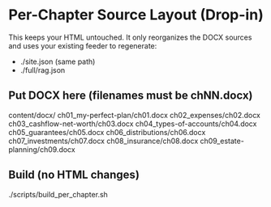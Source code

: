 # Per-Chapter Source Layout (Drop-in)

This keeps your HTML untouched. It only reorganizes the DOCX sources and uses your existing feeder to regenerate:
- ./site.json (same path)
- ./full/rag.json

## Put DOCX here (filenames must be chNN.docx)
content/docx/
  ch01_my-perfect-plan/ch01.docx
  ch02_expenses/ch02.docx
  ch03_cashflow-net-worth/ch03.docx
  ch04_types-of-accounts/ch04.docx
  ch05_guarantees/ch05.docx
  ch06_distributions/ch06.docx
  ch07_investments/ch07.docx
  ch08_insurance/ch08.docx
  ch09_estate-planning/ch09.docx

## Build (no HTML changes)
./scripts/build_per_chapter.sh
